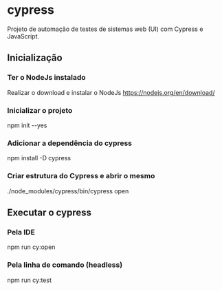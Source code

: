 # cypress
Projeto de automação de testes de sistemas web (UI) com Cypress e JavaScript.

## Inicialização

### Ter o NodeJs instalado
Realizar o download e instalar o NodeJs
https://nodejs.org/en/download/

### Inicializar o projeto
npm init --yes

### Adicionar a dependência do cypress
npm install -D cypress

### Criar estrutura do Cypress e abrir o mesmo
./node_modules/cypress/bin/cypress open

## Executar o cypress

### Pela IDE
npm run cy:open

### Pela linha de comando (headless)
npm run cy:test
